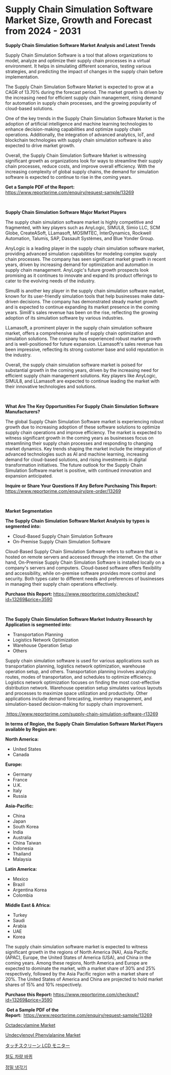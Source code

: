<p><h1>Supply Chain Simulation Software Market Size, Growth and Forecast from 2024 - 2031</h1></p><p><strong>Supply Chain Simulation Software Market Analysis and Latest Trends</strong></p>
<p><p>Supply Chain Simulation Software is a tool that allows organizations to model, analyze and optimize their supply chain processes in a virtual environment. It helps in simulating different scenarios, testing various strategies, and predicting the impact of changes in the supply chain before implementation.</p><p>The Supply Chain Simulation Software Market is expected to grow at a CAGR of 13.70% during the forecast period. The market growth is driven by the increasing need for efficient supply chain management, rising demand for automation in supply chain processes, and the growing popularity of cloud-based solutions. </p><p>One of the key trends in the Supply Chain Simulation Software Market is the adoption of artificial intelligence and machine learning technologies to enhance decision-making capabilities and optimize supply chain operations. Additionally, the integration of advanced analytics, IoT, and blockchain technologies with supply chain simulation software is also expected to drive market growth.</p><p>Overall, the Supply Chain Simulation Software Market is witnessing significant growth as organizations look for ways to streamline their supply chain processes, reduce costs, and improve overall efficiency. With the increasing complexity of global supply chains, the demand for simulation software is expected to continue to rise in the coming years.</p></p>
<p><strong>Get a Sample PDF of the Report:&nbsp;</strong> <a href="https://www.reportprime.com/enquiry/request-sample/13269">https://www.reportprime.com/enquiry/request-sample/13269</a></p>
<p>&nbsp;</p>
<p><strong>Supply Chain Simulation Software Major Market Players</strong></p>
<p><p>The supply chain simulation software market is highly competitive and fragmented, with key players such as AnyLogic, SIMUL8, Simio LLC, SCM Globe, CreateASoft, LLamasoft, MOSIMTEC, InterDynamics, Rockwell Automation, Talumis, SAP, Dassault Systèmes, and Blue Yonder Group.</p><p>AnyLogic is a leading player in the supply chain simulation software market, providing advanced simulation capabilities for modeling complex supply chain processes. The company has seen significant market growth in recent years, driven by increasing demand for optimization and automation in supply chain management. AnyLogic's future growth prospects look promising as it continues to innovate and expand its product offerings to cater to the evolving needs of the industry.</p><p>Simul8 is another key player in the supply chain simulation software market, known for its user-friendly simulation tools that help businesses make data-driven decisions. The company has demonstrated steady market growth and is expected to continue expanding its market presence in the coming years. Simi8's sales revenue has been on the rise, reflecting the growing adoption of its simulation software by various industries.</p><p>LLamasoft, a prominent player in the supply chain simulation software market, offers a comprehensive suite of supply chain optimization and simulation solutions. The company has experienced robust market growth and is well-positioned for future expansion. LLamasoft's sales revenue has been impressive, reflecting its strong customer base and solid reputation in the industry.</p><p>Overall, the supply chain simulation software market is poised for substantial growth in the coming years, driven by the increasing need for efficient supply chain management solutions. Key players like AnyLogic, SIMUL8, and LLamasoft are expected to continue leading the market with their innovative technologies and solutions.</p></p>
<p>&nbsp;</p>
<p><strong>What Are The Key Opportunities For Supply Chain Simulation Software Manufacturers?</strong></p>
<p><p>The global Supply Chain Simulation Software market is experiencing robust growth due to increasing adoption of these software solutions to optimize supply chain operations and improve efficiency. The market is expected to witness significant growth in the coming years as businesses focus on streamlining their supply chain processes and responding to changing market dynamics. Key trends shaping the market include the integration of advanced technologies such as AI and machine learning, increasing demand for cloud-based solutions, and rising investments in digital transformation initiatives. The future outlook for the Supply Chain Simulation Software market is positive, with continued innovation and expansion anticipated.</p></p>
<p><strong>Inquire or Share Your Questions If Any Before Purchasing This Report:</strong> <a href="https://www.reportprime.com/enquiry/pre-order/13269">https://www.reportprime.com/enquiry/pre-order/13269</a></p>
<p>&nbsp;</p>
<p><strong>Market Segmentation</strong></p>
<p><strong>The Supply Chain Simulation Software Market Analysis by types is segmented into:</strong></p>
<p><ul><li>Cloud-Based Supply Chain Simulation Software</li><li>On-Premise Supply Chain Simulation Software</li></ul></p>
<p><p>Cloud-Based Supply Chain Simulation Software refers to software that is hosted on remote servers and accessed through the internet. On the other hand, On-Premise Supply Chain Simulation Software is installed locally on a company's servers and computers. Cloud-based software offers flexibility and accessibility, while on-premise software provides more control and security. Both types cater to different needs and preferences of businesses in managing their supply chain operations effectively.</p></p>
<p><strong>Purchase this Report:&nbsp;</strong><a href="https://www.reportprime.com/checkout?id=13269&price=3590">https://www.reportprime.com/checkout?id=13269&price=3590</a></p>
<p>&nbsp;</p>
<p><strong>The Supply Chain Simulation Software Market Industry Research by Application is segmented into:</strong></p>
<p><ul><li>Transportation Planning</li><li>Logistics Network Optimization</li><li>Warehouse Operation Setup</li><li>Others</li></ul></p>
<p><p>Supply chain simulation software is used for various applications such as transportation planning, logistics network optimization, warehouse operation setup, and others. Transportation planning involves analyzing routes, modes of transportation, and schedules to optimize efficiency. Logistics network optimization focuses on finding the most cost-effective distribution network. Warehouse operation setup simulates various layouts and processes to maximize space utilization and productivity. Other applications include demand forecasting, inventory management, and simulation-based decision-making for supply chain improvement.</p></p>
<p><a href="https://www.reportprime.com/supply-chain-simulation-software-r13269">&nbsp;https://www.reportprime.com/supply-chain-simulation-software-r13269</a></p>
<p><strong>In terms of Region, the Supply Chain Simulation Software Market Players available by Region are:</strong></p>
<p>
    <p> <strong> North America: </strong>
        <ul>
            <li>United States</li>
            <li>Canada</li>
        </ul>
        </p> 
    <p> <strong> Europe: </strong>
        <ul>
            <li>Germany</li>
            <li>France</li>
            <li>U.K.</li>
            <li>Italy</li>
            <li>Russia</li>
        </ul>
        </p> 
    <p> <strong> Asia-Pacific: </strong>
        <ul>
            <li>China</li>
            <li>Japan</li>
            <li>South Korea</li>
            <li>India</li>
            <li>Australia</li>
            <li>China Taiwan</li>
            <li>Indonesia</li>
            <li>Thailand</li>
            <li>Malaysia</li>
        </ul>
        </p> 
    <p> <strong> Latin America: </strong>
        <ul>
            <li>Mexico</li>
            <li>Brazil</li>
            <li>Argentina Korea</li>
            <li>Colombia</li>
        </ul>
        </p> 
    <p> <strong> Middle East & Africa: </strong>
        <ul>
            <li>Turkey</li>
            <li>Saudi</li>
            <li>Arabia</li>
            <li>UAE</li>
            <li>Korea</li>
        </ul>
    </p>
    </p>
<p><p>The supply chain simulation software market is expected to witness significant growth in the regions of North America (NA), Asia Pacific (APAC), Europe, the United States of America (USA), and China in the coming years. Among these regions, North America and Europe are expected to dominate the market, with a market share of 30% and 25% respectively, followed by the Asia Pacific region with a market share of 20%. The United States of America and China are projected to hold market shares of 15% and 10% respectively.</p></p>
<p><strong>Purchase this Report: </strong><a href="https://www.reportprime.com/checkout?id=13269&price=3590">https://www.reportprime.com/checkout?id=13269&price=3590</a></p>
<p>&nbsp;<strong>Get a Sample PDF of the Report:&nbsp;&nbsp;</strong><a href="https://www.reportprime.com/enquiry/request-sample/13269">https://www.reportprime.com/enquiry/request-sample/13269</a></p>
<p><strong></strong></p>
<p><p><a href="https://issuu.com/reportprime-2/docs/octadecylamine-market-size-2030.pptx">Octadecylamine Market</a></p><p><a href="https://issuu.com/reportprime-2/docs/undecylenoyl-phenylalanine-market-size-2030.pptx">Undecylenoyl Phenylalanine Market</a></p><p><a href="https://github.com/EthanMorar2011/Market-Research-Report-List-1/blob/main/414810224393.md">タッチスクリーン LCD モニター</a></p><p><a href="https://medium.com/@ronnyreilly2022/%EC%B2%A0%EB%8F%84-%EC%B0%A8%EB%9F%89-%EB%B0%94%ED%80%B4-%EC%8B%9C%EC%9E%A5-%EC%A7%80%ED%91%9C-%ED%95%B4%EC%84%9D-%EC%8B%9C%EC%9E%A5-%EC%A0%90%EC%9C%A0%EC%9C%A8-%ED%8A%B8%EB%A0%8C%EB%93%9C-%EB%B0%8F-%EC%84%B1%EC%9E%A5-%ED%8C%A8%ED%84%B4-0389e2337d48">철도 차량 바퀴</a></p><p><a href="https://medium.com/@jordybecker/%EC%A0%95%ED%99%95%ED%95%9C-%EB%83%89%EA%B0%81%EA%B8%B0-%EC%8B%9C%EC%9E%A5-%EC%A7%80%ED%91%9C-%ED%95%B4%EB%8F%85-%EC%8B%9C%EC%9E%A5-%EC%A0%90%EC%9C%A0%EC%9C%A8-%ED%8A%B8%EB%A0%8C%EB%93%9C-%EB%B0%8F-%EC%84%B1%EC%9E%A5-%ED%8C%A8%ED%84%B4-275b7ec2256e">정밀 냉각기</a></p></p>